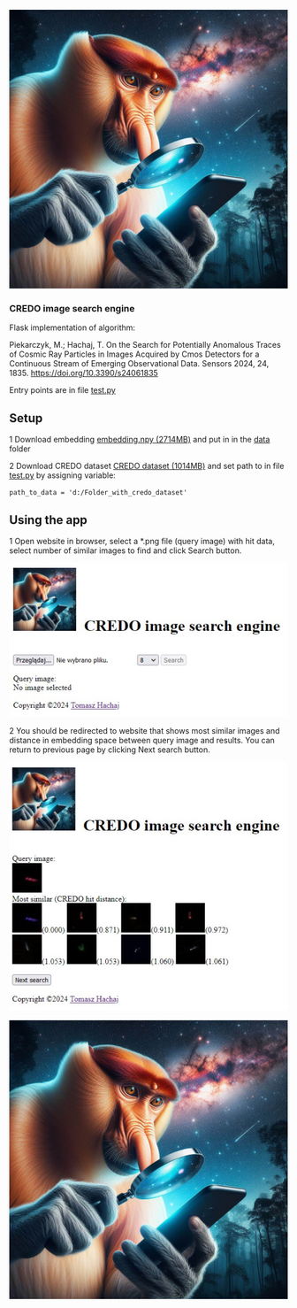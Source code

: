 ![](static/img/logo.jpg)

### CREDO image search engine

Flask implementation of algorithm:

Piekarczyk, M.; Hachaj, T. On the Search for Potentially Anomalous Traces of Cosmic Ray Particles in Images Acquired by Cmos Detectors for a Continuous Stream of Emerging Observational Data. Sensors 2024, 24, 1835. https://doi.org/10.3390/s24061835 

Entry points are in file [test.py](test.py)

## Setup

1 Download embedding [embedding.npy (2714MB)](https://drive.google.com/file/d/1FVGa3gGYjr_Mx2o_nibBr9bgU_ZIizQV/view?usp=sharing) and put in in the [data](data/) folder 

2 Download CREDO dataset [CREDO dataset (1014MB)](https://drive.google.com/file/d/1jSuQXfxFzWsFoTEYDno1V_Aqn5AaNs_I/view) and set path to  in file [test.py](test.py) by assigning variable:

```
path_to_data = 'd:/Folder_with_credo_dataset'
```

## Using the app

1 Open website in browser, select a \*.png file (query image) with hit data, select number of similar images to find and click Search button.

![](img/index.jpg)

2 You should be redirected to website that shows most similar images and distance in embedding space between query image and results. You can return to previous page by clicking Next search button.

![](img/images.jpg)

![](static/img/logo.jpg)